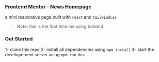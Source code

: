 ### Frontend Mentor - News Homepage

a mini responsive page built with `react` and `tailwindcss`
> Note: this is the first time me using tailwind

### Get Started

1- clone this repo
2- install all dependencies using `npm install`
3- start the developement server using `npm run dev`
